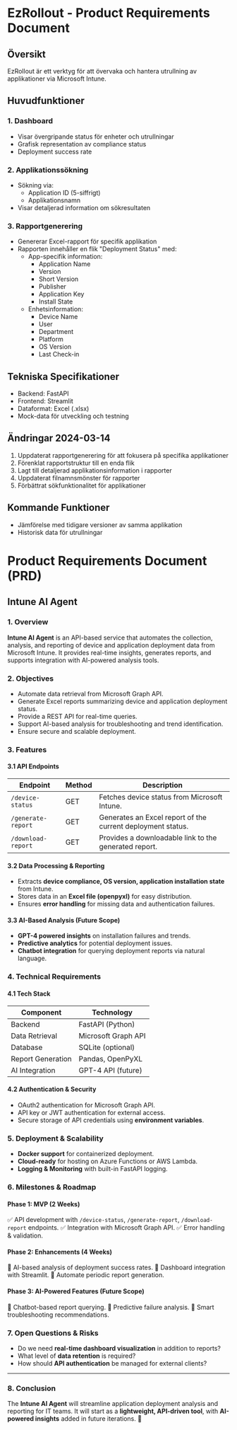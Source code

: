 # EzRollout - Product Requirements Document

## Översikt
EzRollout är ett verktyg för att övervaka och hantera utrullning av applikationer via Microsoft Intune.

## Huvudfunktioner

### 1. Dashboard
- Visar övergripande status för enheter och utrullningar
- Grafisk representation av compliance status
- Deployment success rate

### 2. Applikationssökning
- Sökning via:
  - Application ID (5-siffrigt)
  - Applikationsnamn
- Visar detaljerad information om sökresultaten

### 3. Rapportgenerering
- Genererar Excel-rapport för specifik applikation
- Rapporten innehåller en flik "Deployment Status" med:
  - App-specifik information:
    - Application Name
    - Version
    - Short Version
    - Publisher
    - Application Key
    - Install State
  - Enhetsinformation:
    - Device Name
    - User
    - Department
    - Platform
    - OS Version
    - Last Check-in

## Tekniska Specifikationer
- Backend: FastAPI
- Frontend: Streamlit
- Dataformat: Excel (.xlsx)
- Mock-data för utveckling och testning

## Ändringar 2024-03-14
1. Uppdaterat rapportgenerering för att fokusera på specifika applikationer
2. Förenklat rapportstruktur till en enda flik
3. Lagt till detaljerad applikationsinformation i rapporter
4. Uppdaterat filnamnsmönster för rapporter
5. Förbättrat sökfunktionalitet för applikationer

## Kommande Funktioner
- Jämförelse med tidigare versioner av samma applikation
- Historisk data för utrullningar

# Product Requirements Document (PRD)

## **Intune AI Agent**

### **1. Overview**
**Intune AI Agent** is an API-based service that automates the collection, analysis, and reporting of device and application deployment data from Microsoft Intune. It provides real-time insights, generates reports, and supports integration with AI-powered analysis tools.

### **2. Objectives**
- Automate data retrieval from Microsoft Graph API.
- Generate Excel reports summarizing device and application deployment status.
- Provide a REST API for real-time queries.
- Support AI-based analysis for troubleshooting and trend identification.
- Ensure secure and scalable deployment.

### **3. Features**
#### **3.1 API Endpoints**
| Endpoint | Method | Description |
|----------|--------|-------------|
| `/device-status` | GET | Fetches device status from Microsoft Intune. |
| `/generate-report` | GET | Generates an Excel report of the current deployment status. |
| `/download-report` | GET | Provides a downloadable link to the generated report. |

#### **3.2 Data Processing & Reporting**
- Extracts **device compliance, OS version, application installation state** from Intune.
- Stores data in an **Excel file (openpyxl)** for easy distribution.
- Ensures **error handling** for missing data and authentication failures.

#### **3.3 AI-Based Analysis (Future Scope)**
- **GPT-4 powered insights** on installation failures and trends.
- **Predictive analytics** for potential deployment issues.
- **Chatbot integration** for querying deployment reports via natural language.

### **4. Technical Requirements**
#### **4.1 Tech Stack**
| Component | Technology |
|-----------|------------|
| Backend | FastAPI (Python) |
| Data Retrieval | Microsoft Graph API |
| Database | SQLite (optional) |
| Report Generation | Pandas, OpenPyXL |
| AI Integration | GPT-4 API (future) |

#### **4.2 Authentication & Security**
- OAuth2 authentication for Microsoft Graph API.
- API key or JWT authentication for external access.
- Secure storage of API credentials using **environment variables**.

### **5. Deployment & Scalability**
- **Docker support** for containerized deployment.
- **Cloud-ready** for hosting on Azure Functions or AWS Lambda.
- **Logging & Monitoring** with built-in FastAPI logging.

### **6. Milestones & Roadmap**
#### **Phase 1: MVP (2 Weeks)**
✅ API development with `/device-status`, `/generate-report`, `/download-report` endpoints.
✅ Integration with Microsoft Graph API.
✅ Error handling & validation.

#### **Phase 2: Enhancements (4 Weeks)**
🔹 AI-based analysis of deployment success rates.
🔹 Dashboard integration with Streamlit.
🔹 Automate periodic report generation.

#### **Phase 3: AI-Powered Features (Future Scope)**
🚀 Chatbot-based report querying.
🚀 Predictive failure analysis.
🚀 Smart troubleshooting recommendations.

### **7. Open Questions & Risks**
- Do we need **real-time dashboard visualization** in addition to reports?
- What level of **data retention** is required?
- How should **API authentication** be managed for external clients?

---
### **8. Conclusion**
The **Intune AI Agent** will streamline application deployment analysis and reporting for IT teams. It will start as a **lightweight, API-driven tool**, with **AI-powered insights** added in future iterations. 🚀

